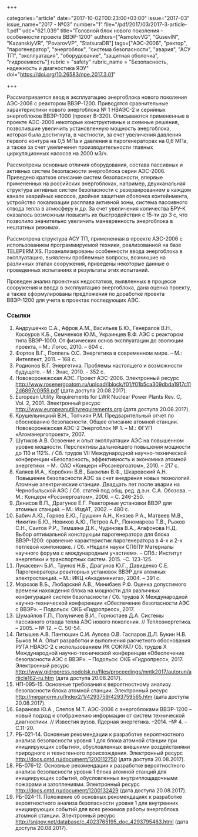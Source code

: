 +++

categories="article"
date="2017-10-02T00:23:00+03:00"
issue="2017-03"
issue_name="2017 - №03"
number="1"
file="/pdf/2017/03/2017-3-article-1.pdf"
udc="621.039"
title="Головной блок нового поколения – особенности проекта ВВЭР-1200"
authors=["AsmolovVG", "GusevIN", "KazanskiyVR", "PovarovVP", "StatsuraDB"]
tags=["АЭС-2006", "ректор", "парогенератор", "энергоблок", "система безопасности", "авария", "АСУ ТП", "эксплуатация", "оборудование", "защитная оболочка", "гидроемкость"]
rubric = "safety"
rubric_name = "Безопасность, надежность и диагностика ЯЭУ"
doi="https://doi.org/10.26583/npe.2017.3.01"

+++

Рассматривается ввод в эксплуатацию энергоблока нового поколения АЭС-2006 с реактором ВВЭР-1200. Приводятся сравнительные характеристики нового энергоблока № 1 НВАЭС-2 и серийных энергоблоков ВВЭР-1000 (проект В-320). Описываются примененные в проекте АЭС-2006 некоторые конструктивные и схемные решения, позволившие увеличить установленную мощность энергоблока, которая была достигнута, в частности, за счет увеличения давления первого контура на 0,5 МПа и давления в парогенераторах на 0,6 МПа, а также за счет увеличения производительности главных циркуляционных насосов на 2000 м3/ч.

Рассмотрены основные отличия оборудования, состава пассивных и активных систем безопасности энергоблока серии АЭС-2006. Приведено краткое описание систем безопасности, впервые примененных на российских энергоблоках, например, двухканальная структура активных систем безопасности с резервированием в каждом канале аварийных насосов, двойная защитная оболочка контейнмента, устройство локализации расплава активной зоны, система пассивного отвода тепла в атмосферу и др. За счет увеличения количества БРУ-К оказалось возможным повысить их быстродействия с 15-ти до 3 с, что позволило значительно увеличить маневренность энергоблока в нештатных режимах.

Рассмотрена структура АСУ ТП, примененная в проекте АЭС-2006 с использованием программируемой техники, реализованной на базе TELEPERM XS. Проанализированы особенности ввода энергоблока в эксплуатацию, выявлены проблемные вопросы, возникшие на различных этапах сооружения, приведены некоторые данные о проведенных испытаниях и результаты этих испытаний.

Проведен анализ проектных недостатков, выявленных в процессе сооружения и ввода в эксплуатацию энергоблока, дана оценка проекту, а также сформулированы предложения по доработке проекта ВВЭР-1200 для учета в проектах последующих АЭС.

### Ссылки

1. Андрушечко С.А., Афров А.М., Васильев Б.Ю., Генералов В.Н., Косоуров К.Б., Семченков Ю.М., Украинцев В.Ф. АЭС с реактором типа ВВЭР-1000. От физических основ эксплуатации до эволюции проекта, – М.: Логос, 2010. – 604 с.
2. Фортов В.Г., Поппель О.С. Энергетика в современном мире. – М.: Интеллект, 2011. – 168 с.
3. Родионов В.Г. Энергетика. Проблемы настоящего и возможности будущего. – М.: Энас, 2010. – 352 с.
4. Нововоронежская АЭС. Проект АЭС-2006. Электронный ресурс http://www.rosenergoatom.ru/upload/iblock/f01/f01b5ca309dbda1917c112d6897c0959.pdf (дата доступа 20.08.2017).
5. European Utility Requirements for LWR Nuclear Power Plants Rev. C, Vol. 2, 2001. Электронный ресурс http://www.europeanutilityrequirements.org (дата доступа 20.08.2017).
6. Крушельницкий В.Н., Топчиян Р.М. Предварительный отчет по обоснованию безопасности. Общее описание атомной станции. Нововоронежская АЭС-2 Энергоблок № 1. – М.: ФГУП «Атомэнергопроект», 2007.
7. Шутиков А.В. Освоение и опыт эксплуатации АЭС на повышенном уровне мощности. Перспективы дальнейшего повышения мощности до 110 и 112%. / Сб. трудов VII Международной научно-технической конференции «Безопасность, эффективность и экономика атомной энергетики. – М.: ОАО «Концерн «Росэнергоатом», 2010. – 217 с.
8. Каляев И.А., Коробкин В.В., Баюклин В.Ф., Шкаровский А.Н. Повышение безопасности АЭС за счет внедрения новых технологий. Атомные электрические станции. Двадцать лет после аварии на Чернобыльской АЭС / Сб. статей под общ. ред. д.э.н. С.А. Обозова. – М.: Концерн «Росэнергоатом», 2006. – С. 246-250.
9. Денисов В.П., Драгунов Е.Г. Реакторные установки ВВЭР для атомных станций. – М.: ИздАТ, 2002. – 480 с.
10. Бабич А.Ю., Горяев Е.Ю., Грушкин А.Н., Князев Р.А., Матвеев М.В., Никитин Б.Ю., Новиков А.Ю., Петров А.Р., Пономарева Т.В., Рыжов С.Н., Саитов Р.Р., Тимшина Д.К., Чудинова В.А., Агафонова Н.Д. Выбор оптимальной конструкции парогенератора для блока ВВЭР-1200: сравнение характеристик парогенератора в 4-х и 2-х петлевой компоновке. / Cб. «Неделя науки СПбПУ Материалы научного форума с международным участием». – СПб.: Институт энергетики и транспортных систем. 2015. –С. 123-125.
11. Лукасевич Б.И., Трунов Н.Б., Драгунов Ю.Г., Давиденко С.Е. Парогенераторы реакторных установок ВВЭР для атомных электростанций. – М.: ИКЦ «Академкнига», 2004. – 391 с.
12. Морозов В.Б., Любарский А.В., Минибаев Р.Ф. Оценка допустимого времени нахождения блока на мощности для различных конфигураций систем безопасности / Сб. трудов Х Международной научно-технической конференции «Обеспечение безопасности АЭС с ВВЭР». – Подольск: ОКБ «Гидропресс», 2017.
13. Шумайлов Г.П., Полуничев В.И., Горностаев Д.А. Системы пассивного отвода тепла АЭС нового поколения. // Теплоэнергетика. – 2005. – № 12. – С. 50-54.
14. Литышев А.В. Пантюшин С.И. Аулова О.В. Гаспаров Д.Л. Букин Н.В. Быков М.А. Опыт разработки и выполнения расчетного обоснования РУТА НВАЭС-2 с использованием РК СОКРАТ/ Сб. трудов Х Международной научно-технической конференции «Обеспечение безопасности АЭС с ВВЭР». – Подольск: ОКБ «Гидропресс», 2017. Электронный ресурс http://www.gidropress.podolsk.ru/files/proceedings/mntk2017/autorun/article162-ru.htm (дата доступа 20.08.2017).
15. НП-095-15. Основные требования к вероятностному анализу безопасности блока атомной станции. Электронный ресурс http://meganorm.ru/Index2/1/4293759/4293759565.htm (дата доступа 20.08.2017).
16. Баранова Ю.А., Слепов М.Т. АЭС-2006 с энергоблоками ВВЭР-1200 – новый подход к отображению информации от систем технической диагностики. // Известия вузов. Ядерная энергетика. –2014. –№ 4. – С.11-20.
17. РБ-021-14. Основные рекомендации к разработке вероятностного анализа безопасности уровня 1 для блока атомной станции при инициирующих событиях, обусловленных внешними воздействиями природного и техногенного происхождения. Электронный ресурс http://docs.cntd.ru/document/1200112750 (дата доступа 20.08.2017).
18. РБ-076-12. Основные рекомендации к разработке вероятностного анализа безопасности уровня 1 блока атомной станций для инициирующих событий, обусловленных внутриплощадочными пожарами и затоплениями. Электронный ресурс http://docs.cntd.ru/document/1200132429 (дата доступа 20.08.2017).
19. РБ-024-11. Положение об основных рекомендациях к разработке вероятностного анализа безопасности уровня 1 для внутренних инициирующих событий для всех режимов работы энергоблока атомной станции. Электронный ресурс http://snipov.net/database/c_4023765195_doc_4293795463.html (дата доступа 20.08.2017).